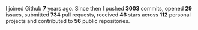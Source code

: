 
I joined Github **7** years ago. Since then I pushed **3003** commits, opened **29** issues, submitted **734** pull requests, received **46** stars across **112** personal projects and contributed to **56** public repositories.
